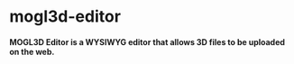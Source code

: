 # **mogl3d-editor**

#### MOGL3D Editor is a WYSIWYG editor that allows 3D files to be uploaded on the web.
